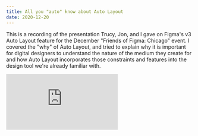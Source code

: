 ```yaml
---
title: All you "auto" know about Auto Layout
date: 2020-12-20
---
```


This is a recording of the presentation Trucy, Jon, and I gave on Figma's v3 Auto Layout feature for the December "Friends of Figma: Chicago" event. I covered the "why" of Auto Layout, and tried to explain why it is important for digital designers to understand the nature of the medium they create for and how Auto Layout incorporates those constraints and features into the design tool we're already familiar with.

<iframe src="https://www.youtube.com/embed/pP5-CwrDSjo" frameborder="0" allow="accelerometer; autoplay; clipboard-write; encrypted-media; gyroscope; picture-in-picture" allowfullscreen></iframe>
